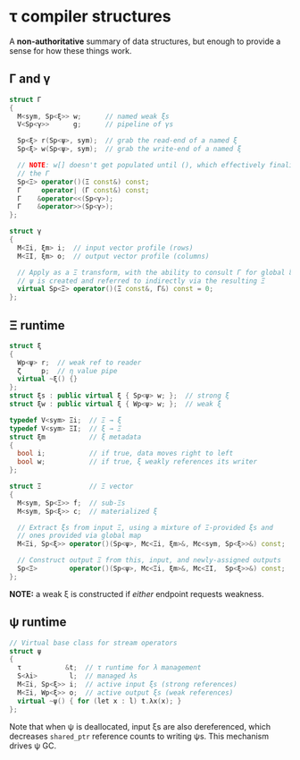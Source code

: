 # τ compiler structures
A **non-authoritative** summary of data structures, but enough to provide a sense for how these things work.


## Γ and γ
```cpp
struct Γ
{
  M<sym, Sp<ξ>> w;      // named weak ξs
  V<Sp<γ>>      g;      // pipeline of γs

  Sp<ξ> r(Sp<ψ>, sym);  // grab the read-end of a named ξ
  Sp<ξ> w(Sp<ψ>, sym);  // grab the write-end of a named ξ

  // NOTE: w[] doesn't get populated until (), which effectively finalizes
  // the Γ
  Sp<Ξ> operator()(Ξ const&) const;
  Γ     operator| (Γ const&) const;
  Γ    &operator<<(Sp<γ>);
  Γ    &operator>>(Sp<γ>);
};

struct γ
{
  M<Ξi, ξm> i;  // input vector profile (rows)
  M<ΞI, ξm> o;  // output vector profile (columns)

  // Apply as a Ξ transform, with the ability to consult Γ for global ξs
  // ψ is created and referred to indirectly via the resulting Ξ
  virtual Sp<Ξ> operator()(Ξ const&, Γ&) const = 0;
};
```


## Ξ runtime
```cpp
struct ξ
{
  Wp<ψ> r;  // weak ref to reader
  ζ     p;  // η value pipe
  virtual ~ξ() {}
};
struct ξs : public virtual ξ { Sp<ψ> w; };  // strong ξ
struct ξw : public virtual ξ { Wp<ψ> w; };  // weak ξ

typedef V<sym> Ξi;  // Ξ → ξ
typedef V<sym> ΞI;  // ξ → Ξ
struct ξm           // ξ metadata
{
  bool i;           // if true, data moves right to left
  bool w;           // if true, ξ weakly references its writer
};

struct Ξ            // Ξ vector
{
  M<sym, Sp<Ξ>> f;  // sub-Ξs
  M<sym, Sp<ξ>> c;  // materialized ξ

  // Extract ξs from input Ξ, using a mixture of Ξ-provided ξs and
  // ones provided via global map
  M<Ξi, Sp<ξ>> operator()(Sp<ψ>, Mc<Ξi, ξm>&, Mc<sym, Sp<ξ>>&) const;

  // Construct output Ξ from this, input, and newly-assigned outputs
  Sp<Ξ>        operator()(Sp<ψ>, Mc<Ξi, ξm>&, Mc<ΞI,  Sp<ξ>>&) const;
};
```

**NOTE:** a weak ξ is constructed if _either_ endpoint requests weakness.


## ψ runtime
```cpp
// Virtual base class for stream operators
struct ψ
{
  τ           &t;  // τ runtime for λ management
  S<λi>        l;  // managed λs
  M<Ξi, Sp<ξ>> i;  // active input ξs (strong references)
  M<Ξi, Wp<ξ>> o;  // active output ξs (weak references)
  virtual ~ψ() { for (let x : l) t.λx(x); }
};
```

Note that when ψ is deallocated, input ξs are also dereferenced, which decreases `shared_ptr` reference counts to writing ψs. This mechanism drives ψ GC.

